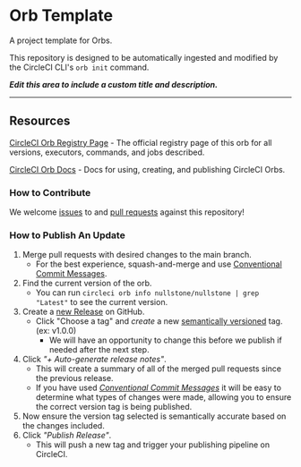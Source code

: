 # Orb Template

<!---
[![CircleCI Build Status](https://circleci.com/gh/nullstone-io/nullstone-orb.svg?style=shield "CircleCI Build Status")](https://circleci.com/gh/nullstone-io/nullstone-orb) [![CircleCI Orb Version](https://badges.circleci.com/orbs/nullstone/nullstone.svg)](https://circleci.com/developer/orbs/orb/nullstone/nullstone) [![GitHub License](https://img.shields.io/badge/license-MIT-lightgrey.svg)](https://raw.githubusercontent.com/nullstone-io/nullstone-orb/master/LICENSE) [![CircleCI Community](https://img.shields.io/badge/community-CircleCI%20Discuss-343434.svg)](https://discuss.circleci.com/c/ecosystem/orbs)

--->

A project template for Orbs.

This repository is designed to be automatically ingested and modified by the CircleCI CLI's `orb init` command.

_**Edit this area to include a custom title and description.**_

---

## Resources

[CircleCI Orb Registry Page](https://circleci.com/developer/orbs/orb/nullstone/nullstone) - The official registry page of this orb for all versions, executors, commands, and jobs described.

[CircleCI Orb Docs](https://circleci.com/docs/orb-intro/#section=configuration) - Docs for using, creating, and publishing CircleCI Orbs.

### How to Contribute

We welcome [issues](https://github.com/nullstone-io/nullstone-orb/issues) to and [pull requests](https://github.com/nullstone-io/nullstone-orb/pulls) against this repository!

### How to Publish An Update
1. Merge pull requests with desired changes to the main branch.
    - For the best experience, squash-and-merge and use [Conventional Commit Messages](https://conventionalcommits.org/).
2. Find the current version of the orb.
    - You can run `circleci orb info nullstone/nullstone | grep "Latest"` to see the current version.
3. Create a [new Release](https://github.com/nullstone-io/nullstone-orb/releases/new) on GitHub.
    - Click "Choose a tag" and _create_ a new [semantically versioned](http://semver.org/) tag. (ex: v1.0.0)
      - We will have an opportunity to change this before we publish if needed after the next step.
4.  Click _"+ Auto-generate release notes"_.
    - This will create a summary of all of the merged pull requests since the previous release.
    - If you have used _[Conventional Commit Messages](https://conventionalcommits.org/)_ it will be easy to determine what types of changes were made, allowing you to ensure the correct version tag is being published.
5. Now ensure the version tag selected is semantically accurate based on the changes included.
6. Click _"Publish Release"_.
    - This will push a new tag and trigger your publishing pipeline on CircleCI.
